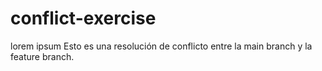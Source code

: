 # conflict-exercise
lorem ipsum
Esto es una resolución de conflicto entre la main branch y la feature branch. 
